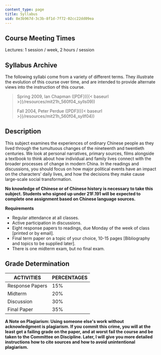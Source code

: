 ```yaml
---
content_type: page
title: Syllabus
uid: 8e3b967d-3c3b-8f1d-7f72-02cc22dd09ea
---
```


Course Meeting Times
--------------------

Lectures: 1 session / week, 2 hours / session

Syllabus Archive
----------------

The following syllabi come from a variety of different terms. They illustrate the evolution of this course over time, and are intended to provide alternate views into the instruction of this course.

> Spring 2009, Ian Chapman ([PDF]({{< baseurl >}}/resources/mit21h_560f04_sylls09))
> 
> Fall 2004, Peter Perdue ([PDF]({{< baseurl >}}/resources/mit21h_560f04_syllf04))

Description
-----------

This subject examines the experiences of ordinary Chinese people as they lived through the tumultuous changes of the nineteenth and twentieth centuries. We look at personal narratives, primary sources, films alongside a textbook to think about how individual and family lives connect with the broader processes of change in modern China. In the readings and discussions, you should focus on how major political events have an impact on the characters' daily lives, and how the decisions they make cause large-scale social transformation.

**No knowledge of Chinese or of Chinese history is necessary to take this subject. Students who signed up under 21F.191 will be expected to complete one assignment based on Chinese language sources.**

**Requirements**

*   Regular attendance at all classes.
*   Active participation in discussions.
*   Eight response papers to readings, due Monday of the week of class \[printed or by email\].
*   Final term paper on a topic of your choice, 10-15 pages \[Bibliography and topics to be supplied later\].
*   There is one midterm exam, but no final exam.

Grade Determination
-------------------

| ACTIVITIES | PERCENTAGES |
| --- | --- |
| Response Papers | 15% |
| Midterm | 20% |
| Discussion | 30% |
| Final Paper | 35% 

**A Note on Plagiarism: Using someone else's work without acknowledgment is plagiarism. If you commit this crime, you will at the least get a failing grade on the paper, and at worst fail the course and be taken to the Committee on Discipline. Later, I will give you more detailed instructions how to cite sources and how to avoid unintentional plagiarism.**